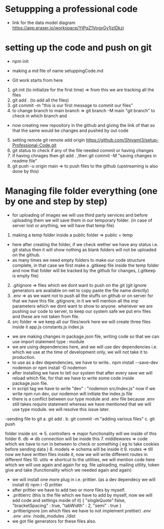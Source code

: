 # Setuppping a professional code 
- link for the data model diagram https://app.eraser.io/workspace/YtPqZ1VogxGy1jzIDkzj

# setting up the code and push on git 
- npm init
- making a md file of name setuppingCode.md

- Git work starts from here
1. git init (to initialize for the first time) => from this we are tracking all the files 
2. git add . (to add all the files)
3. git commit -m "this is our first message to commit our files"
4. to change branch to main branch => git branch -M main
"git branch" to check in which branch and
- now creating new repository in the github and giving the link of that so that the same would be changes and pushed by out code
5. setting remote 
git remote add origin https://github.com/Shivamt3/setup-Professional-Code.git
6. git status to check if any of the file needed commit or having changes
7. if having chnages then git add . ,then git commit -M "saving changes in readme file"
8. git push -u origin main => to push files to the github  (upstreaming is also done by this)

# Managing file folder everything (one by one and step by step)
- for uploading of images we will use third party services and before uploading them we will save them in our temporary folder. (in case of server lost or anything, we will have that temp file)
1. making a temp folder inside a public folder => public = temp
- here after creating the folder, if we check wether we have any status i.e. git status then it will show nothing as blank folders will not be uploaded on the github. 
- as many times we need empty folders to make our code structure complete, in that case we first make a .gitkeep file inside the temp folder and now that folder will be tracked by the github for changes, (.gitkeep is empty file)
2. .gitignore => files which we dont want to push on the git (git ignore generators are available on net to copy paste the file name directly)
3. .env => as we want not to push all the stuffs on github or on server for that we have this file .gitignore, in it we will mention all the imp parameters which we dont want to show to anyone. whenever we are pushing our code to server, to keep our system safe we put env files and these are not taken from file.
4. src folder => we keep all our files/work here
we will create three files inside it app.js constants.js index.js 
- we are making changes in package.json file, writing code so that we can use import statement
type : module
- we are using dependencies here, and we will use dev dependencies i.e. which we use at the time of development only, we will not take it to production.
- to use as a dev dependencies, we have to write.. 
npm install --save-dev nodemon or
npm install -D nodemon
- after installing we have to tell our system that after every save we will reload which file, for that we have to write some code inside package.json file.
- in script tag we have to write 
"dev" : "nodemon src/index.js"
now if we write npm run dev, our nodemon will initiate the index.js file
- there is a conflict between our type module and .env file because .env still takes require statement whereas we have mentioned that we will use type module. we will resolve this issue later.

-sending file to git
a. git add .
b. git commit -m "adding various files"
c. git push 

folder inside src => 
5. controllers => major functionality will we inside of this folder
6. db => db connection will be inside this
7. middlewares => code which we have to run in between to check or something ( eg to take cookies before sending data )
8. models => schema will be inside it
9. routes => till now we have written files inside it, now we will write different routes in different files
10. utils => shortcut to the utilities, we will mention code here which we will use again and again for eg. file uploading, mailing utility, token give and take (functionality which we needed again and again)

- we will install one more plug in i.e. prittier. (as a dev dependecy we will install it) npm i -D prittier
- after prittier we have to add two or more files by myself. 
- .prittierrc (this is the file which we have to add by myself, now we will add code and settings inside of it)
{
    "singleQuote":false,
    "bracketSpacing" : true,
    "tabWidth" : 2,
    "semi" : true
}
- .prittierignore (on which files we have to not implement prettier)
*.env
.env
.env.*
/node_modules
./dist
- we got file generators for these files also. 